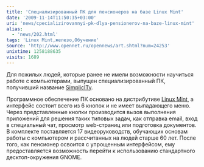 ```yaml
---
title: 'Cпециализированный ПК для пенсионеров на базе Linux Mint'
date: '2009-11-14T11:50:35+03:00'
uri: 'news/cpecializirovannyi-pk-dlya-pensionerov-na-baze-linux-mint'
alias: 
  - 'news/202.html'
tags: 'Linux Mint,железо,Обучение'
source: 'http://www.opennet.ru/opennews/art.shtml?num=24253'
unixtime: 1258188635
visits: 1689
---
```

Для пожилых людей, которые ранее не имели возможности научиться работе с компьютерами, выпущен специализированный ПК, получивший название [SimplicITy](http://www.discount-age.co.uk/simplicity_computers/).

Программное обеспечение ПК основано на дистрибутиве [Linux Mint](http://www.linuxmint.com/), а интерфейс состоит всего из 6 кнопок и не имеет выпадающего меню. Через представленные кнопки производится вызов выполнения приложений для решения таких типовых задач, как отправка email, вход в специальный чат, просмотр web-страниц или подготовка документов. В комплекте поставляется 17 видеоруководств, обучающих основам работы с компьютером и рассчитанных на людей старше 60 лет. После того, как пенсионер освоится с упрощенным интерфейсом, ему предоставляется возможность перейти к использованию стандартного десктоп-окружения GNOME.
